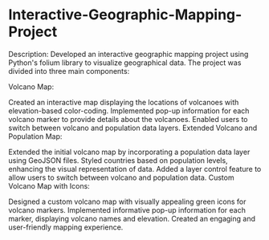 # Interactive-Geographic-Mapping-Project

Description: Developed an interactive geographic mapping project using Python's folium library to visualize geographical data. The project was divided into three main components:

Volcano Map:

Created an interactive map displaying the locations of volcanoes with elevation-based color-coding.
Implemented pop-up information for each volcano marker to provide details about the volcanoes.
Enabled users to switch between volcano and population data layers.
Extended Volcano and Population Map:

Extended the initial volcano map by incorporating a population data layer using GeoJSON files.
Styled countries based on population levels, enhancing the visual representation of data.
Added a layer control feature to allow users to switch between volcano and population data.
Custom Volcano Map with Icons:

Designed a custom volcano map with visually appealing green icons for volcano markers.
Implemented informative pop-up information for each marker, displaying volcano names and elevation.
Created an engaging and user-friendly mapping experience.
